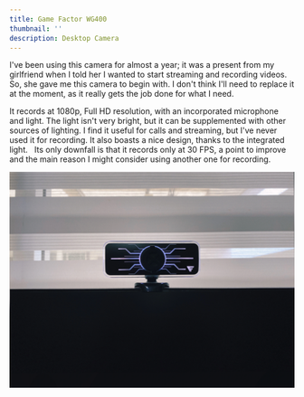 ```yaml
---
title: Game Factor WG400 
thumbnail: ''
description: Desktop Camera
---
```


I've been using this camera for almost a year; it was a present from my girlfriend when I told her I wanted to start streaming and recording videos. So, she gave me this camera to begin with. I don't think I'll need to replace it at the moment, as it really gets the job done for what I need.


It records at 1080p, Full HD resolution, with an incorporated microphone and light. The light isn't very bright, but it can be supplemented with other sources of lighting. I find it useful for calls and streaming, but I've never used it for recording. It also boasts a nice design, thanks to the integrated light.
 
Its only downfall is that it records only at 30 FPS, a point to improve and the main reason I might consider using another one for recording.

![camera-1.webp](/assets/img/uses/camera-1.webp)
